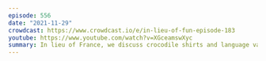```yaml
---
episode: 556
date: "2021-11-29"
crowdcast: https://www.crowdcast.io/e/in-lieu-of-fun-episode-183
youtube: https://www.youtube.com/watch?v=XGceamswXyc
summary: In lieu of France, we discuss crocodile shirts and language variety
---
```


